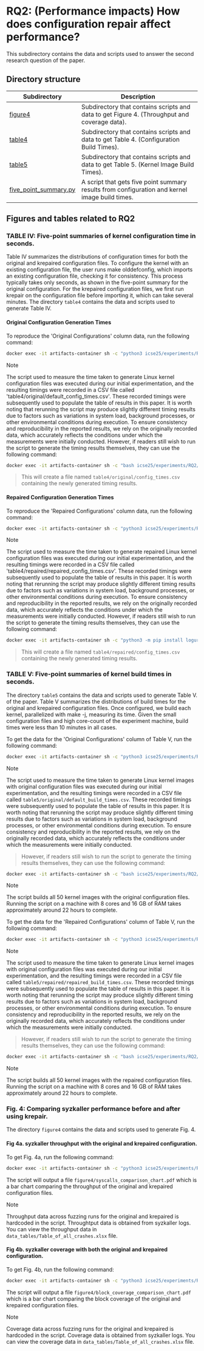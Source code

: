 # RQ2: (Performance impacts) How does configuration repair affect performance?
This subdirectory contains the data and scripts used to answer the second research
question of the paper.

## Directory structure
|Subdirectory|Description|
|----|----|
|[figure4](figure4)|Subdirectory that contains scripts and data to get Figure 4. (Throughput and coverage data).|
|[table4](table4)|Subdirectory that contains scripts and data to get Table 4. (Configuration Build Times).|
|[table5](table5)|Subdirectory that contains scripts and data to get Table 5. (Kernel Image Build Times).|
|[five_point_summary.py](five_point_summary.py)|A script that gets five point summary results from configuration and kernel image build times.|

## Figures and tables related to RQ2
### TABLE IV: Five-point summaries of kernel configuration time in seconds.
Table IV summarizes the distributions of configuration times for both the
original and krepaired configuration files. To configure the kernel with an
existing configuration file, the user runs make olddefconfig, which imports an
existing configuration file, checking it for consistency.
This process typically takes only seconds, as shown in the five-point summary
for the original configuration.
For the krepaired configuration files, we first run krepair on the
configuration file before importing it, which can take several minutes.
The directory `table4` contains the data and scripts used to generate Table IV.

#### Original Configuration Generation Times
To reproduce the 'Original Configurations' column data,
run the following command:
```bash
docker exec -it artifacts-container sh -c "python3 icse25/experiments/RQ2/five_point_summary.py --file icse25/experiments/RQ2/table4/original/default_config_times.csv";
```
> [!NOTE]
> The script used to measure the time taken to generate Linux kernel configuration
files was executed during our initial experimentation, and the resulting timings
were recorded in a CSV file called 'table4/original/default_config_times.csv'.
These recorded timings were subsequently used to populate the table of results in this paper.
It is worth noting that rerunning the script may produce slightly different
timing results due to factors such as variations in system load, background
processes, or other environmental conditions during execution.
To ensure consistency and reproducibility in the reported results, we rely on
the originally recorded data, which accurately reflects the conditions under which
the measurements were initially conducted.
> However, if readers still wish to run the script to generate the timing results
themselves, they can use the following command:
```bash
docker exec -it artifacts-container sh -c "bash icse25/experiments/RQ2/table4/original/get_config_times.sh"
```
> This will create a file named `table4/original/config_times.csv` containing the
newly generated timing results.

#### Repaired Configuration Generation Times
To reproduce the 'Repaired Configurations' column data,
run the following command:
```bash
docker exec -it artifacts-container sh -c "python3 icse25/experiments/RQ2/five_point_summary.py --file icse25/experiments/RQ2/table4/repaired/repaired_config_times.csv";
```
> [!NOTE]
> The script used to measure the time taken to generate repaired Linux kernel configuration
files was executed during our initial experimentation, and the resulting timings
were recorded in a CSV file called 'table4/repaired/repaired_config_times.csv'.
These recorded timings were subsequently used to populate the table of results in this paper.
It is worth noting that rerunning the script may produce slightly different
timing results due to factors such as variations in system load, background
processes, or other environmental conditions during execution.
To ensure consistency and reproducibility in the reported results, we rely on
the originally recorded data, which accurately reflects the conditions under which
the measurements were initially conducted.
> However, if readers still wish to run the script to generate the timing results
themselves, they can use the following command:
```bash
docker exec -it artifacts-container sh -c "python3 -m pip install loguru; python3 icse25/experiments/RQ2/table4/repaired/get_config_times_repaired.py"
```
> This will create a file named `table4/repaired/config_times.csv` containing the
newly generated timing results.

### TABLE V: Five-point summaries of kernel build times in seconds.
The directory `table5` contains the data and scripts used to generate Table V.
of the paper.
Table V summarizes the distributions of build times for the original and krepaired
configuration files.
Once configured, we build each kernel, parallelized with make -j, measuring its
time.
Given the small configuration files and high core-count of the experiment
machine, build times were less than 10 minutes in all cases.

To get the data for the 'Original Configurations' column of Table V,
run the following command:
```bash
docker exec -it artifacts-container sh -c "python3 icse25/experiments/RQ2/five_point_summary.py --file icse25/experiments/RQ2/table5/original/default_build_times.csv";
```
> [!NOTE]
> The script used to measure the time taken to generate Linux kernel images
with original configuration files was executed during our initial experimentation, and the resulting timings
were recorded in a CSV file called `table5/original/default_build_times.csv`.
These recorded timings were subsequently used to populate the table of results in this paper.
It is worth noting that rerunning the script may produce slightly different
timing results due to factors such as variations in system load, background
processes, or other environmental conditions during execution.
To ensure consistency and reproducibility in the reported results, we rely on
the originally recorded data, which accurately reflects the conditions under which
the measurements were initially conducted.

> However, if readers still wish to run the script to generate the timing results
themselves, they can use the following command:
```bash
docker exec -it artifacts-container sh -c "bash icse25/experiments/RQ2/table5/original/get_build_times.sh"
```
> [!NOTE]
> The script builds all 50 kernel images with the original configuration files.
Running the script on a machine with 8 cores and 16 GB of RAM takes approximately
around 22 hours to complete.

To get the data for the 'Repaired Configurations' column of Table V,
run the following command:
```bash
docker exec -it artifacts-container sh -c "python3 icse25/experiments/RQ2/five_point_summary.py --file icse25/experiments/RQ2/table5/repaired/repaired_build_times.csv";
```
> [!NOTE]
> The script used to measure the time taken to generate Linux kernel images
with original configuration files was executed during our initial experimentation, and the resulting timings
were recorded in a CSV file called `table5/repaired/repaired_build_times.csv`.
These recorded timings were subsequently used to populate the table of results in this paper.
It is worth noting that rerunning the script may produce slightly different
timing results due to factors such as variations in system load, background
processes, or other environmental conditions during execution.
To ensure consistency and reproducibility in the reported results, we rely on
the originally recorded data, which accurately reflects the conditions under which
the measurements were initially conducted.

> However, if readers still wish to run the script to generate the timing results
themselves, they can use the following command:
```bash
docker exec -it artifacts-container sh -c "bash icse25/experiments/RQ2/table5/repaired/get_build_times_repaired.sh"
```
> [!NOTE]
> The script builds all 50 kernel images with the repaired configuration files.
Running the script on a machine with 8 cores and 16 GB of RAM takes approximately
around 22 hours to complete.

### Fig. 4: Comparing syzkaller performance before and after using krepair.
The directory `figure4` contains the data and scripts used to generate Fig. 4.

#### Fig 4a. syzkaller throughput with the original and krepaired configuration.

To get Fig. 4a, run the following command:
```bash
docker exec -it artifacts-container sh -c "python3 icse25/experiments/RQ2/figure4/syscall_exec_bar_chart.py"; docker cp artifacts-container:/home/apprunner/icse25/experiments/RQ2/figure4/syscalls_comparison_chart.pdf ./syscalls_comparison_chart.pdf; open ./syscalls_comparison_chart.pdf
```
The script will output a file `figure4/syscalls_comparison_chart.pdf` which is
a bar chart comparing the throughput of the original and krepaired configuration
files.
> [!NOTE]
> Throughput data across fuzzing runs for the original and krepaired is hardcoded
in the script. Throughtput data is obtained from syzkaller logs. You can view
the throughput data in `data_tables/Table_of_all_crashes.xlsx` file.

#### Fig 4b. syzkaller coverage with both the original and krepaired configuration.

To get Fig. 4b, run the following command:
```bash
docker exec -it artifacts-container sh -c "python3 icse25/experiments/RQ2/figure4/block_coverage_bar_chart.py"; docker cp artifacts-container:/home/apprunner/icse25/experiments/RQ2/figure4/block_coverage_comparison_chart.pdf ./block_coverage_comparison_chart.pdf; open ./block_coverage_comparison_chart.pdf
```
The script will output a file `figure4/block_coverage_comparison_chart.pdf` which is
a bar chart comparing the block coverage of the original and krepaired configuration
files.
> [!NOTE]
> Coverage data across fuzzing runs for the original and krepaired is hardcoded
in the script. Coverage data is obtained from syzkaller logs. You can view
the coverage data in `data_tables/Table_of_all_crashes.xlsx` file.
